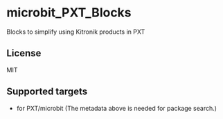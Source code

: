 # microbit_PXT_Blocks 

Blocks to simplify using Kitronik products in PXT

## License

MIT

## Supported targets

* for PXT/microbit
(The metadata above is needed for package search.)

